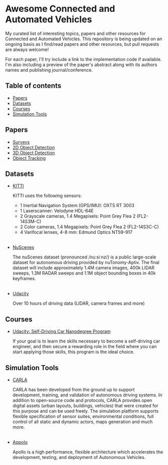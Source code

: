 # Awesome Connected and Automated Vehicles <!-- omit in toc -->

My curated list of interesting topics, papers and other resources for Connected
and Automated Vehicles. This repository is being updated on an ongoing basis as
I find/read papers and other resources, but pull requests are always welcome!

For each paper, I'll try include a link to the implementation code if available.
I'm also including a preview of the paper's abstract along with its authors names
and publishing journal/conference.

## Table of contents <!-- omit in toc -->

- [Papers](#papers)
- [Datasets](#datasets)
- [Courses](#courses)
- [Simulation Tools](#simulation-tools)

## Papers

- [Surveys](papers/surveys.md)
- [2D Object Detection](papers/2d-object-detection.md)
- [3D Object Detection](papers/3d-object-detection.md)
- [Object Tracking](papers/object-tracking.md)

## Datasets

- [KITTI](http://www.cvlibs.net/datasets/kitti/)
  
  KITTI uses the following sensors:
  - 1 Inertial Navigation System (GPS/IMU): OXTS RT 3003
  - 1 Laserscanner: Velodyne HDL-64E
  - 2 Grayscale cameras, 1.4 Megapixels: Point Grey Flea 2 (FL2-14S3M-C)
  - 2 Color cameras, 1.4 Megapixels: Point Grey Flea 2 (FL2-14S3C-C)
  - 4 Varifocal lenses, 4-8 mm: Edmund Optics NT59-917
<br><br>

- [NuScenes](https://www.nuscenes.org/)
  
  The nuScenes dataset (pronounced /nuːsiːnz/) is a public large-scale dataset for autonomous driving provided by nuTonomy-Aptiv. The final dataset will include approximately 1.4M camera images, 400k LIDAR sweeps, 1.3M RADAR sweeps and 1.1M object bounding boxes in 40k keyframes.
<br><br>

- [Udacity](https://github.com/udacity/self-driving-car/tree/master/datasets)
  
  Over 10 hours of driving data (LIDAR, camera frames and more)
  
## Courses

- [Udacity: Self-Driving Car Nanodegree Program](https://www.udacity.com/course/self-driving-car-engineer-nanodegree--nd013)
  
  If your goal is to learn the skills necessary to become a self-driving car engineer, and then secure a rewarding role in the field where you can start applying those skills, this program is the ideal choice. 

## Simulation Tools

- [CARLA](http://carla.org/)

  CARLA has been developed from the ground up to support development, training, and validation of autonomous driving systems. In addition to open-source code and protocols, CARLA provides open digital assets (urban layouts, buildings, vehicles) that were created for this purpose and can be used freely. The simulation platform supports flexible specification of sensor suites, environmental conditions, full control of all static and dynamic actors, maps generation and much more.
<br><br>

- [Appolo](http://apollo.auto/)
  
  Apollo is a high performance, flexible architecture which accelerates the development, testing, and deployment of Autonomous Vehicles.
